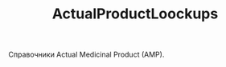 ﻿---
layout: default
title: ActualProductLoockups
position: 8
categories: 
tags: 
---

Справочники Actual Medicinal Product (AMP).

 



 

 

